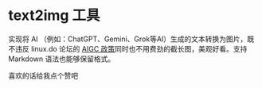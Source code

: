 # text2img 工具

实现将 AI （例如：ChatGPT、Gemini、Grok等AI）生成的文本转换为图片，既不违反 linux.do 论坛的 [AIGC 政策](https://linux.do/t/topic/166881)同时也不用费劲的截长图，美观好看。支持 Markdown 语法也能够保留格式。

喜欢的话给我点个赞吧
